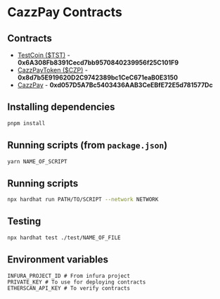 # CazzPay Contracts

## Contracts
- [TestCoin ($TST)](https://rinkeby.etherscan.io/address/0x6A308Fb8391Cecd7bb9570840239956f25C101F9) - **0x6A308Fb8391Cecd7bb9570840239956f25C101F9**
- [CazzPayToken ($CZP)](https://rinkeby.etherscan.io/address/0x8d7b5E919620D2C9742389bc1CeC671eaB0E3150) - **0x8d7b5E919620D2C9742389bc1CeC671eaB0E3150**
- [CazzPay](https://rinkeby.etherscan.io/address/0xd057D5A7Bc5403436AAB3CeEBfE72E5d781577Dc) - **0xd057D5A7Bc5403436AAB3CeEBfE72E5d781577Dc**

## Installing dependencies

```bash
pnpm install
```

## Running scripts (from `package.json`)

```bash
yarn NAME_OF_SCRIPT
```

## Running scripts

```bash
npx hardhat run PATH/TO/SCRIPT --network NETWORK
```

## Testing

```bash
npx hardhat test ./test/NAME_OF_FILE
```

## Environment variables

```env
INFURA_PROJECT_ID # From infura project
PRIVATE_KEY # To use for deploying contracts
ETHERSCAN_API_KEY # To verify contracts
```